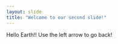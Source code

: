 ```yaml
---
layout: slide
title: "Welcome to our second slide!"
---
```

Hello Earth!!
Use the left arrow to go back!
